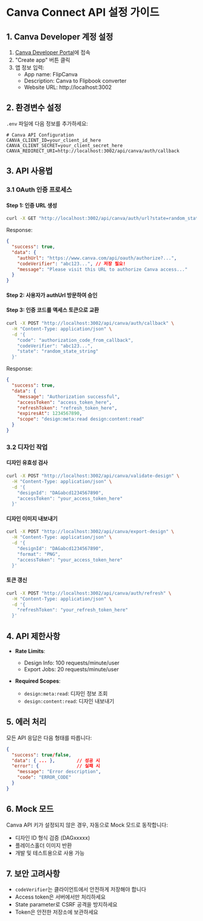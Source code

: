# Canva Connect API 설정 가이드

## 1. Canva Developer 계정 설정

1. [Canva Developer Portal](https://www.canva.dev/)에 접속
2. "Create app" 버튼 클릭
3. 앱 정보 입력:
   - App name: FlipCanva
   - Description: Canva to Flipbook converter
   - Website URL: http://localhost:3002

## 2. 환경변수 설정

`.env` 파일에 다음 정보를 추가하세요:

```env
# Canva API Configuration
CANVA_CLIENT_ID=your_client_id_here
CANVA_CLIENT_SECRET=your_client_secret_here
CANVA_REDIRECT_URI=http://localhost:3002/api/canva/auth/callback
```

## 3. API 사용법

### 3.1 OAuth 인증 프로세스

#### Step 1: 인증 URL 생성
```bash
curl -X GET "http://localhost:3002/api/canva/auth/url?state=random_state_string"
```

Response:
```json
{
  "success": true,
  "data": {
    "authUrl": "https://www.canva.com/api/oauth/authorize?...",
    "codeVerifier": "abc123...", // 저장 필요!
    "message": "Please visit this URL to authorize Canva access..."
  }
}
```

#### Step 2: 사용자가 authUrl 방문하여 승인

#### Step 3: 인증 코드를 액세스 토큰으로 교환
```bash
curl -X POST "http://localhost:3002/api/canva/auth/callback" \
  -H "Content-Type: application/json" \
  -d '{
    "code": "authorization_code_from_callback",
    "codeVerifier": "abc123...", 
    "state": "random_state_string"
  }'
```

Response:
```json
{
  "success": true,
  "data": {
    "message": "Authorization successful",
    "accessToken": "access_token_here",
    "refreshToken": "refresh_token_here", 
    "expiresAt": 1234567890,
    "scope": "design:meta:read design:content:read"
  }
}
```

### 3.2 디자인 작업

#### 디자인 유효성 검사
```bash
curl -X POST "http://localhost:3002/api/canva/validate-design" \
  -H "Content-Type: application/json" \
  -d '{
    "designId": "DAGabcd1234567890",
    "accessToken": "your_access_token_here"
  }'
```

#### 디자인 이미지 내보내기
```bash
curl -X POST "http://localhost:3002/api/canva/export-design" \
  -H "Content-Type: application/json" \
  -d '{
    "designId": "DAGabcd1234567890",
    "format": "PNG",
    "accessToken": "your_access_token_here"
  }'
```

#### 토큰 갱신
```bash
curl -X POST "http://localhost:3002/api/canva/auth/refresh" \
  -H "Content-Type: application/json" \
  -d '{
    "refreshToken": "your_refresh_token_here"
  }'
```

## 4. API 제한사항

- **Rate Limits**:
  - Design Info: 100 requests/minute/user
  - Export Jobs: 20 requests/minute/user
  
- **Required Scopes**:
  - `design:meta:read`: 디자인 정보 조회
  - `design:content:read`: 디자인 내보내기

## 5. 에러 처리

모든 API 응답은 다음 형태를 따릅니다:

```json
{
  "success": true/false,
  "data": { ... },        // 성공 시
  "error": {              // 실패 시
    "message": "Error description",
    "code": "ERROR_CODE"
  }
}
```

## 6. Mock 모드

Canva API 키가 설정되지 않은 경우, 자동으로 Mock 모드로 동작합니다:
- 디자인 ID 형식 검증 (DAGxxxxx)
- 플레이스홀더 이미지 반환
- 개발 및 테스트용으로 사용 가능

## 7. 보안 고려사항

- `codeVerifier`는 클라이언트에서 안전하게 저장해야 합니다
- Access token은 서버에서만 처리하세요
- State parameter로 CSRF 공격을 방지하세요
- Token은 안전한 저장소에 보관하세요